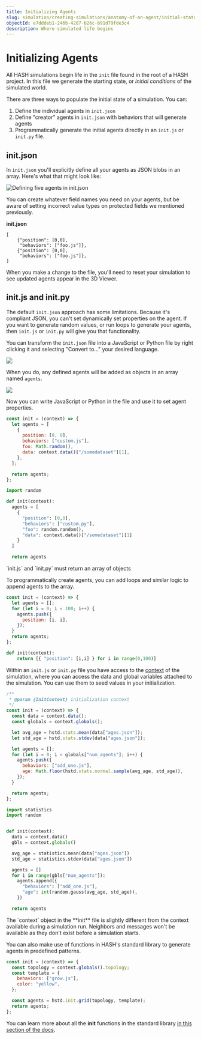 ```yaml
---
title: Initializing Agents
slug: simulation/creating-simulations/anatomy-of-an-agent/initial-state
objectId: e7dddeb1-246b-4287-b26c-b91d79fde3c4
description: Where simulated life begins
---
```


# Initializing Agents

All HASH simulations begin life in the `init` file found in the root of a HASH project. In this file we generate the starting state, or _initial conditions_ of the simulated world.

There are three ways to populate the initial state of a simulation. You can:

1.  Define the individual agents in `init.json`
2.  Define "creator" agents in `init.json` with behaviors that will generate agents
3.  Programmatically generate the initial agents directly in an `init.js` or `init.py` file.

## init.json

In `init.json` you'll explicitly define all your agents as JSON blobs in an array. Here's what that might look like:

![Defining five agents in init.json](https://cdn-us1.hash.ai/site/docs/screen-shot-2020-05-30-at-5.41.03-pm.png)

You can create whatever field names you need on your agents, but be aware of setting incorrect value types on protected fields we mentioned previously.

**init.json**

```text
[
    {"position": [0,0],
     "behaviors": ["foo.js"]},
    {"position": [0,0],
     "behaviors": ["foo.js"]},
]
```

When you make a change to the file, you'll need to reset your simulation to see updated agents appear in the 3D Viewer.

## init.js and init.py

The default `init.json` approach has some limitations. Because it's compliant JSON, you can't set dynamically set properties on the agent. If you want to generate random values, or run loops to generate your agents, then `init.js` or `init.py` will give you that functionality.

You can transform the `init.json` file into a JavaScript or Python file by right clicking it and selecting "Convert to..." your desired language.

![](https://cdn-us1.hash.ai/site/docs/image%20%2864%29.png)

When you do, any defined agents will be added as objects in an array named `agents`.

![](https://cdn-us1.hash.ai/site/docs/image%20%2863%29.png)

Now you can write JavaScript or Python in the file and use it to set agent properties.

<Tabs>
<Tab title="JavaScript" >

```javascript
const init = (context) => {
  let agents = [
    {
      position: [0, 0],
      behaviors: ["custom.js"],
      foo: Math.random(),
      data: context.data()["/somedataset"][1],
    },
  ];

  return agents;
};
```

</Tab>

<Tab title="Python" >

```python
import random

def init(context):
  agents = [
    {
      "position": [0,0],
      "behaviors": ["custom.py"],
      "foo": random.random(),
      "data": context.data()["/somedataset"][1]
    }
  ]

  return agents
```

</Tab>
</Tabs>

<Hint style="warning">
`init.js` and `init.py` must return an array of objects
</Hint>

To programmatically create agents, you can add loops and similar logic to append agents to the array.

<Tabs>
<Tab title="JavaScript" >

```javascript
const init = (context) => {
  let agents = [];
  for (let i = 0; i < 100; i++) {
    agents.push({
      position: [i, i],
    });
  }
  return agents;
};
```

</Tab>

<Tab title="Python" >

```python
def init(context):
    return [{ "position": [i,i] } for i in range(0,100)]
```

</Tab>
</Tabs>

Within an `init.js` or `init.py` file you have access to the [context](/docs/simulation/creating-simulations/anatomy-of-an-agent/context) of the simulation, where you can access the data and global variables attached to the simulation. You can use them to seed values in your initialization.

<Tabs>
<Tab title="JavaScript" >

```javascript
/**
 * @param {InitContext} initialization context
 */
const init = (context) => {
  const data = context.data();
  const globals = context.globals();

  let avg_age = hstd.stats.mean(data["ages.json"]);
  let std_age = hstd.stats.stdev(data["ages.json"]);

  let agents = [];
  for (let i = 0; i < globals["num_agents"]; i++) {
    agents.push({
      behaviors: ["add_one.js"],
      age: Math.floor(hstd.stats.normal.sample(avg_age, std_age)),
    });
  }

  return agents;
};
```

</Tab>

<Tab title="Python" >

```python
import statistics
import random


def init(context):
  data = context.data()
  gbls = context.globals()

  avg_age = statistics.mean(data["ages.json"])
  std_age = statistics.stdev(data["ages.json"])

  agents = []
  for i in range(gbls["num_agents"]):
    agents.append({
      "behaviors": ["add_one.js"],
      "age": int(random.gauss(avg_age, std_age)),
    })

  return agents
```

</Tab>
</Tabs>

<Hint style="info">
The `context` object in the **init** file is slightly different from the context available during a simulation run. Neighbors and messages won't be available as they don't exist before a simulation starts.
</Hint>

You can also make use of functions in HASH's standard library to generate agents in predefined patterns.

```javascript
const init = (context) => {
  const topology = context.globals().topology;
  const template = {
    behaviors: ["grow.js"],
    color: "yellow",
  };

  const agents = hstd.init.grid(topology, template);
  return agents;
};
```

You can learn more about all the **init** functions in the standard library [in this section of the docs](/docs/simulation/creating-simulations/libraries/hash/init).
